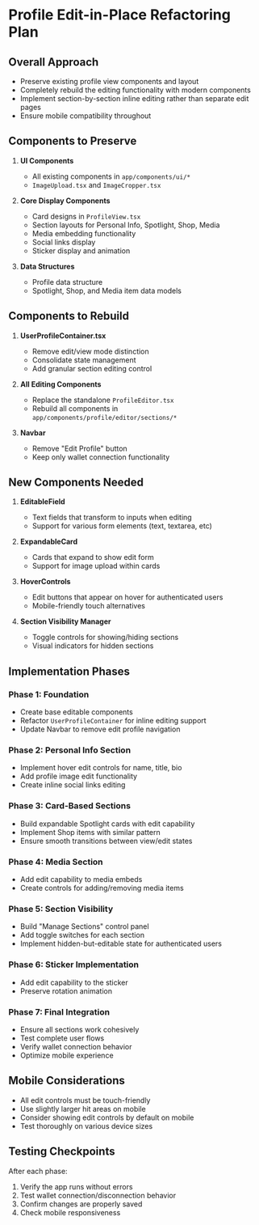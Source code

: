 # Profile Edit-in-Place Refactoring Plan

## Overall Approach
- Preserve existing profile view components and layout
- Completely rebuild the editing functionality with modern components
- Implement section-by-section inline editing rather than separate edit pages
- Ensure mobile compatibility throughout

## Components to Preserve
1. **UI Components**
   - All existing components in `app/components/ui/*`
   - `ImageUpload.tsx` and `ImageCropper.tsx`

2. **Core Display Components**
   - Card designs in `ProfileView.tsx`
   - Section layouts for Personal Info, Spotlight, Shop, Media
   - Media embedding functionality
   - Social links display
   - Sticker display and animation

3. **Data Structures**
   - Profile data structure
   - Spotlight, Shop, and Media item data models

## Components to Rebuild
1. **UserProfileContainer.tsx**
   - Remove edit/view mode distinction
   - Consolidate state management
   - Add granular section editing control

2. **All Editing Components**
   - Replace the standalone `ProfileEditor.tsx`
   - Rebuild all components in `app/components/profile/editor/sections/*`

3. **Navbar**
   - Remove "Edit Profile" button
   - Keep only wallet connection functionality

## New Components Needed
1. **EditableField**
   - Text fields that transform to inputs when editing
   - Support for various form elements (text, textarea, etc)

2. **ExpandableCard**
   - Cards that expand to show edit form
   - Support for image upload within cards

3. **HoverControls**
   - Edit buttons that appear on hover for authenticated users
   - Mobile-friendly touch alternatives

4. **Section Visibility Manager**
   - Toggle controls for showing/hiding sections
   - Visual indicators for hidden sections

## Implementation Phases

### Phase 1: Foundation
- Create base editable components
- Refactor `UserProfileContainer` for inline editing support
- Update Navbar to remove edit profile navigation

### Phase 2: Personal Info Section
- Implement hover edit controls for name, title, bio
- Add profile image edit functionality
- Create inline social links editing

### Phase 3: Card-Based Sections
- Build expandable Spotlight cards with edit capability 
- Implement Shop items with similar pattern
- Ensure smooth transitions between view/edit states

### Phase 4: Media Section
- Add edit capability to media embeds
- Create controls for adding/removing media items

### Phase 5: Section Visibility
- Build "Manage Sections" control panel
- Add toggle switches for each section
- Implement hidden-but-editable state for authenticated users

### Phase 6: Sticker Implementation
- Add edit capability to the sticker
- Preserve rotation animation

### Phase 7: Final Integration
- Ensure all sections work cohesively
- Test complete user flows
- Verify wallet connection behavior
- Optimize mobile experience

## Mobile Considerations
- All edit controls must be touch-friendly
- Use slightly larger hit areas on mobile
- Consider showing edit controls by default on mobile
- Test thoroughly on various device sizes

## Testing Checkpoints
After each phase:
1. Verify the app runs without errors
2. Test wallet connection/disconnection behavior
3. Confirm changes are properly saved
4. Check mobile responsiveness 